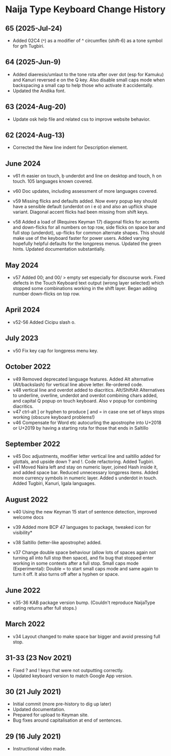 Naija Type Keyboard Change History
=======================

65 (2025-Jul-24)
--------
* Added 02C4 (˄) as a modifier of ^ circumflex (shift-6) as a tone symbol for grh Tugbiri.

64 (2025-Jun-9)
--------
* Added diaeresis/umlaut to the tone rota after over dot (esp for Kamuku) and Kanuri reversed e on the Q key. Also disable small caps mode when backspacing a small cap to help those who activate it accidentally.
* Updated the Andika font.

63 (2024-Aug-20)
---------
* Update osk help file and related css to improve website behavior.

62 (2024-Aug-13)
---------
* Corrected the New line indent for Description element.

June 2024
---------
* v61 m̃ easier on touch, ḅ underdot and line on desktop and touch, ɦ on touch. 105 languages known covered.

* v60 Doc updates, including assessment of more languages covered.

* v59 Missing flicks and defaults added. Now every popup key should have a sensible default (underdot on i e o) and also an upflick shape variant. Diagonal accent flicks had been missing from shift keys.

* v58 Added a load of (Requires Keyman 17) diagonal flicks for accents and down-flicks for all numbers on top row, side flicks on space bar and full stop (underdot), up-flicks for common alternate shapes. This should make use of the keyboard faster for power users. Added varying hopefully helpful defaults for the longpress menus. Updated the green hints. Updated documentation substantially.

May 2024
--------
* v57 Added 00; and 00/ > empty set especially for discourse work. Fixed defects in the Touch Keyboard text output (wrong layer selected) which stopped some combinations working in the shift layer. Began adding number down-flicks on top row.

April 2024
----------
* v52-56 Added Cicipu slash o.


July 2023
---------
* v50 Fix key cap for longpress menu key.


October 2022
------------
* v49 Removed deprecated language features. Added Alt alternative (Alt/backslash) for vertical line above letter. Re-ordered code.
* v48 vertical line and overdot added to diacritics. Alt/ShiftAlt Alternatives to underline, overline, underdot and overdot combining chars added, and capital Q popup on touch keyboard. Also v popup for combining diacritics.
* v47 ctrl-alt ] or hyphen to produce [ and = in case one set of keys stops working (obscure keyboard problems!)
* v46 Compensate for Word etc autocurling the apostrophe into U+2018 or U+2019 by having a starting rota for those that ends in Saltillo


September 2022
--------------
* v45 Doc adjustments, modifier letter vertical line and saltillo added for glottals, and upside down ? and !. Code refactoring. Added Tugbiri.
* v41 Moved Naira left and stay on numeric layer, joined Hash inside it, and added space bar. Reduced unnecessary longpress items. Added more currency symbols in numeric layer. Added s underdot in touch. Added Tugbiri, Kanuri, Igala languages.

August 2022
-----------
* v40 Using the new Keyman 15 start of sentence detection, improved welcome docs
* v39 Added more BCP 47 languages to package, tweaked icon for visibility*
* v38 Saltillo (letter-like apostrophe) added.

* v37 Change double space behaviour (allow lots of spaces again not turning all into full stop then space), and fix bug that stopped enter working in some contexts after a full stop.
Small caps mode (Experimental): Double = to start small caps mode and same again to turn it off. It also turns off after a hyphen or space.

June 2022
-----------

* v35-36 KAB package version bump. (Couldn't reproduce NaijaType eating returns after full stops.)

March 2022
-----------

* v34 Layout changed to make space bar bigger and avoid pressing full stop.

31-33 (23 Nov 2021)
-----------------

* Fixed ? and ! keys that were not outputting correctly.
* Updated keyboard version to match Google App version.

30 (21 July 2021)
-----------------

* Initial commit (more pre-history to dig up later)
* Updated documentation.
* Prepared for upload to Keyman site.
* Bug fixes around capitalisation at end of sentences.

29 (16 July 2021)
-----------------

* Instructional video made.
